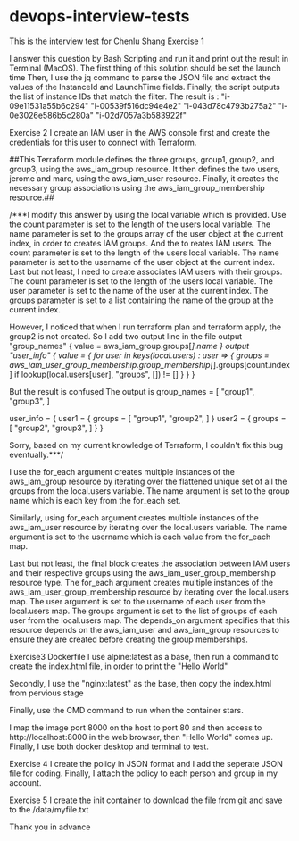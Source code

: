 # devops-interview-tests
This is the interview test for Chenlu Shang
Exercise 1

I answer this question by Bash Scripting and run it and print out the result in Terminal (MacOS).
The first thing of this solution should be set the launch time
Then, I use the jq command to parse the JSON file and extract the values of the InstanceId and LaunchTime fields.
Finally, the script outputs the list of instance IDs that match the filter.
The result is :
"i-09e11531a55b6c294"
"i-00539f516dc94e4e2"
"i-043d78c4793b275a2"
"i-0e3026e586b5c280a"
"i-02d7057a3b583922f"

Exercise 2
I create an IAM user in the AWS console first and create the credentials for this user to connect with Terraform.

##This Terraform module defines the three groups, group1, group2, and group3, using the aws_iam_group resource. It then defines the two users, jerome and marc, using the aws_iam_user resource. Finally, it creates the necessary group associations using the aws_iam_group_membership resource.##

/***I modify this answer by using the local variable which is provided. 
Use the count parameter is set to the length of the users local variable. The name parameter is set to the groups array of the user object at the current index, in order to creates IAM groups.
And the to reates IAM users. The count parameter is set to the length of the users local variable. The name parameter is set to the username of the user object at the current index.
Last but not least, I need to create associates IAM users with their groups. The count parameter is set to the length of the users local variable. The user parameter is set to the name of the user at the current index. The groups parameter is set to a list containing the name of the group at the current index.

However, I noticed that when I run terraform plan and terraform apply, the group2 is not created. So I add two output line in the file
output "group_names" {
  value = aws_iam_group.groups[*].name
}
output "user_info" {
  value = { for user in keys(local.users) : user => {
    groups = aws_iam_user_group_membership.group_membership[*].groups[count.index] if lookup(local.users[user], "groups", []) != []
  } }
}

But the result is confused 
The output is 
group_names = [
    "group1",
    "group3",
    ]

user_info = {
    user1 = {
    groups = [
        "group1",
        "group2",
        ]
    }
user2 = {
    groups = [
        "group2",
        "group3",
        ]
     }
    } 

Sorry, based on my current knowledge of Terraform, I couldn't fix this bug eventually.***/

I use the for_each argument creates multiple instances of the aws_iam_group resource by iterating over the flattened unique set of all the groups from the local.users variable. The name argument is set to the group name which is each key from the for_each set.

Similarly, using for_each argument creates multiple instances of the aws_iam_user resource by iterating over the local.users variable. The name argument is set to the username which is each value from the for_each map.

Last but not least, the final block creates the association between IAM users and their respective groups using the aws_iam_user_group_membership resource type. The for_each argument creates multiple instances of the aws_iam_user_group_membership resource by iterating over the local.users map. The user argument is set to the username of each user from the local.users map. The groups argument is set to the list of groups of each user from the local.users map. The depends_on argument specifies that this resource depends on the aws_iam_user and aws_iam_group resources to ensure they are created before creating the group memberships.

Exercise3 Dockerfile
I use alpine:latest as a base, then run a command to create the index.html file, in order to print the "Hello World"

Secondly, I use the "nginx:latest" as the base, then copy the index.html from pervious stage

Finally, use the CMD command to run when the container stars.

I map the image port 8000 on the host to port 80 and then access to http://localhost:8000 in the web browser, then "Hello World" comes up. Finally, I use both docker desktop and terminal to test.

Exercise 4
I create the policy in JSON format and I add the seperate JSON file for coding. Finally, I attach the policy to each person and group in my account.

Exercise 5
I create the init container to download the file from git and save to the /data/myfile.txt

Thank you in advance